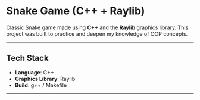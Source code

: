# Snake Game (C++ + Raylib)

Classic Snake game made using **C++** and the **Raylib** graphics library. 
This project was built to practice and deepen my knowledge of OOP concepts.

---

## Tech Stack

- **Language**: C++
- **Graphics Library**: Raylib
- **Build**: g++ / Makefile

---
